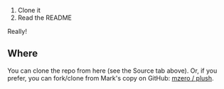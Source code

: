   1. Clone it
  1. Read the README

Really!

## Where ##

You can clone the repo from here (see the Source tab above). Or, if you prefer, you can fork/clone from Mark's copy on GitHub: [mzero / plush](https://github.com/mzero/plush).